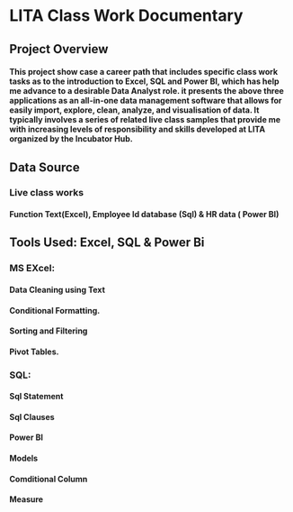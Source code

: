 # LITA Class Work Documentary
## Project Overview 
####  This project show case  a career path that includes specific class work tasks as to the introduction to Excel,  SQL  and Power BI, which has help me advance to a desirable Data Analyst role. it presents the above  three applications as an all-in-one data management software that allows for easily import, explore, clean, analyze, and visualisation of data. It typically involves a series of related live class samples  that provide me with increasing levels of responsibility and skills developed at LITA organized by the Incubator Hub.
## Data Source
### Live class works
#### Function Text(Excel), Employee Id database (Sql) & HR data ( Power BI)
## Tools Used: Excel, SQL & Power Bi
 ### MS EXcel:
 #### Data Cleaning using Text
 #### Conditional Formatting.
 #### Sorting and Filtering
 #### Pivot Tables.
 ### SQL: 
 #### Sql Statement 
 #### Sql Clauses
 #### Power BI
 #### Models
 #### Comditional Column
 #### Measure
